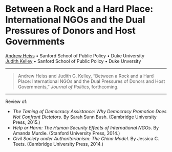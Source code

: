 # Between a Rock and a Hard Place: International NGOs and the Dual Pressures of Donors and Host Governments

[Andrew Heiss](https://www.andrewheiss.com/) • Sanford School of Public Policy • Duke University  
[Judith Kelley](https://sanford.duke.edu/people/faculty/kelley-judith) • Sanford School of Public Policy • Duke Unversity

---

> Andrew Heiss and Judith G. Kelley, “Between a Rock and a Hard Place: International NGOs and the Dual Pressures of Donors and Host Governments,” *Journal of Politics*, forthcoming.

---

Review of: 

- *The Taming of Democracy Assistance: Why Democracy Promotion Does Not Confront Dictators.* By Sarah Sunn Bush. (Cambridge University Press, 2015.)
- *Help or Harm: The Human Security Effects of International NGOs*. By Amanda Murdie. (Stanford University Press, 2014.)
- *Civil Society under Authoritarianism: The China Model*. By Jessica C. Teets. (Cambridge University Press, 2014.)
